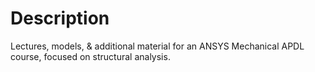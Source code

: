 # Description

Lectures, models, & additional material for an ANSYS Mechanical APDL course, focused on structural analysis.

